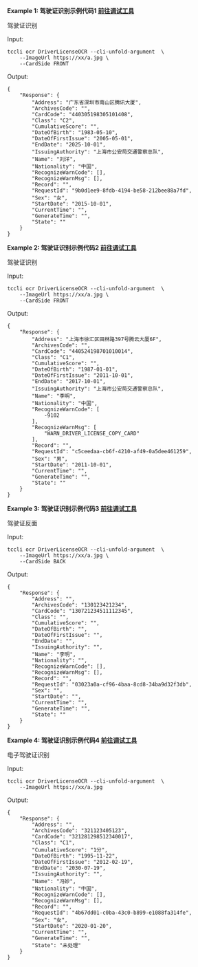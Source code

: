 **Example 1: 驾驶证识别示例代码1    [前往调试工具](https://console.cloud.tencent.com/api/explorer?Product=ocr&Version=2018-11-19&Action=DriverLicenseOCR)**

驾驶证识别

Input: 

```
tccli ocr DriverLicenseOCR --cli-unfold-argument  \
    --ImageUrl https://xx/a.jpg \
    --CardSide FRONT
```

Output: 
```
{
    "Response": {
        "Address": "广东省深圳市南山区腾讯大厦",
        "ArchivesCode": "",
        "CardCode": "440305198305101408",
        "Class": "C2",
        "CumulativeScore": "",
        "DateOfBirth": "1983-05-10",
        "DateOfFirstIssue": "2005-05-01",
        "EndDate": "2025-10-01",
        "IssuingAuthority": "上海市公安局交通警察总队",
        "Name": "刘洋",
        "Nationality": "中国",
        "RecognizeWarnCode": [],
        "RecognizeWarnMsg": [],
        "Record": "",
        "RequestId": "9b0d1ee9-8fdb-4194-be58-212bee88a7fd",
        "Sex": "女",
        "StartDate": "2015-10-01",
        "CurrentTime": "",
        "GenerateTime": "",
        "State": ""
    }
}
```

**Example 2: 驾驶证识别示例代码2    [前往调试工具](https://console.cloud.tencent.com/api/explorer?Product=ocr&Version=2018-11-19&Action=DriverLicenseOCR)**

驾驶证识别

Input: 

```
tccli ocr DriverLicenseOCR --cli-unfold-argument  \
    --ImageUrl https://xx/a.jpg \
    --CardSide FRONT
```

Output: 
```
{
    "Response": {
        "Address": "上海市徐汇区田林路397号腾云大厦6F",
        "ArchivesCode": "",
        "CardCode": "440524198701010014",
        "Class": "C1",
        "CumulativeScore": "",
        "DateOfBirth": "1987-01-01",
        "DateOfFirstIssue": "2011-10-01",
        "EndDate": "2017-10-01",
        "IssuingAuthority": "上海市公安局交通警察总队",
        "Name": "李明",
        "Nationality": "中国",
        "RecognizeWarnCode": [
            -9102
        ],
        "RecognizeWarnMsg": [
            "WARN_DRIVER_LICENSE_COPY_CARD"
        ],
        "Record": "",
        "RequestId": "c5ceedaa-cb6f-4210-af49-0a5dee461259",
        "Sex": "男",
        "StartDate": "2011-10-01",
        "CurrentTime": "",
        "GenerateTime": "",
        "State": ""
    }
}
```

**Example 3: 驾驶证识别示例代码3    [前往调试工具](https://console.cloud.tencent.com/api/explorer?Product=ocr&Version=2018-11-19&Action=DriverLicenseOCR)**

驾驶证反面

Input: 

```
tccli ocr DriverLicenseOCR --cli-unfold-argument  \
    --ImageUrl https://xx/a.jpg \
    --CardSide BACK
```

Output: 
```
{
    "Response": {
        "Address": "",
        "ArchivesCode": "130123421234",
        "CardCode": "130721234511112345",
        "Class": "",
        "CumulativeScore": "",
        "DateOfBirth": "",
        "DateOfFirstIssue": "",
        "EndDate": "",
        "IssuingAuthority": "",
        "Name": "李明",
        "Nationality": "",
        "RecognizeWarnCode": [],
        "RecognizeWarnMsg": [],
        "Record": "",
        "RequestId": "03023a0a-cf96-4baa-8cd8-34ba9d32f3db",
        "Sex": "",
        "StartDate": "",
        "CurrentTime": "",
        "GenerateTime": "",
        "State": ""
    }
}
```

**Example 4: 驾驶证识别示例代码4    [前往调试工具](https://console.cloud.tencent.com/api/explorer?Product=ocr&Version=2018-11-19&Action=DriverLicenseOCR)**

电子驾驶证识别

Input: 

```
tccli ocr DriverLicenseOCR --cli-unfold-argument  \
    --ImageUrl https://xx/a.jpg
```

Output: 
```
{
    "Response": {
        "Address": "",
        "ArchivesCode": "321123405123",
        "CardCode": "321281298512340017",
        "Class": "C1",
        "CumulativeScore": "1分",
        "DateOfBirth": "1995-11-22",
        "DateOfFirstIssue": "2012-02-19",
        "EndDate": "2030-07-19",
        "IssuingAuthority": "",
        "Name": "冯妙",
        "Nationality": "中国",
        "RecognizeWarnCode": [],
        "RecognizeWarnMsg": [],
        "Record": "",
        "RequestId": "4b67dd01-c0ba-43c0-b899-e1088fa314fe",
        "Sex": "女",
        "StartDate": "2020-01-20",
        "CurrentTime": "",
        "GenerateTime": "",
        "State": "未处理"
    }
}
```

